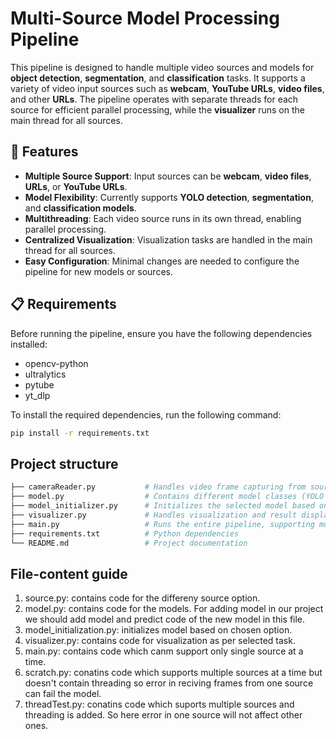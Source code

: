 # Multi-Source Model Processing Pipeline

This pipeline is designed to handle multiple video sources and models for **object detection**, **segmentation**, and **classification** tasks. It supports a variety of video input sources such as **webcam**, **YouTube URLs**, **video files**, and other **URLs**. The pipeline operates with separate threads for each source for efficient parallel processing, while the **visualizer** runs on the main thread for all sources.

## 🚀 Features

- **Multiple Source Support**: Input sources can be **webcam**, **video files**, **URLs**, or **YouTube URLs**.
- **Model Flexibility**: Currently supports **YOLO detection**, **segmentation**, and **classification models**.
- **Multithreading**: Each video source runs in its own thread, enabling parallel processing.
- **Centralized Visualization**: Visualization tasks are handled in the main thread for all sources.
- **Easy Configuration**: Minimal changes are needed to configure the pipeline for new models or sources.

## 📋 Requirements

Before running the pipeline, ensure you have the following dependencies installed:

- opencv-python
- ultralytics
- pytube
- yt_dlp


To install the required dependencies, run the following command:

```bash
pip install -r requirements.txt
```


## Project structure

```bash
├── cameraReader.py           # Handles video frame capturing from sources
├── model.py                  # Contains different model classes (YOLO detection, segmentation, classification)
├── model_initializer.py      # Initializes the selected model based on user input
├── visualizer.py             # Handles visualization and result display
├── main.py                   # Runs the entire pipeline, supporting multiple sources
├── requirements.txt          # Python dependencies
└── README.md                 # Project documentation
```

## File-content guide
1. source.py: contains code for the differeny source option.
2. model.py: contains code for the models. For adding model in our project we should add model and predict code of the new model in this file.
3. model_initialization.py: initializes model based on chosen option.
4. visualizer.py: contains code for visualization as per selected task.
5. main.py: contains code which canm support only single source at a time.
6. scratch.py: conatins code which supports multiple sources at a time but doesn't contain threading so error in reciving frames from one source can fail the model.
7. threadTest.py: conatins code which suports multiple sources and threading is added. So here error in one source will not affect other ones.

